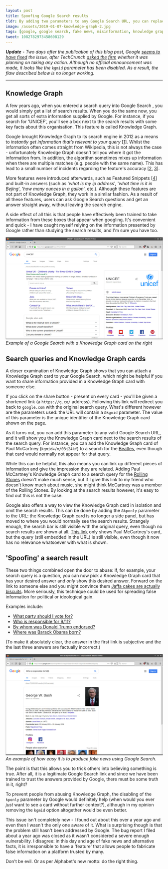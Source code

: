 ```yaml
---
layout: post
title: Spoofing Google Search results
tldr: By adding two parameters to any Google Search URL, you can replace search results with a Knowledge Graph card of your choice. A malicious user can use this to generate false information or 'fake news'.
image: /assets/2019-01-07-knowledge-graph-2.jpg
tags: [google, google search, fake news, misinformation, knowledge graph, knowledge card, google bug, google spoof, spoofing]
tweet: 1082782973458608129
---
```


 ***Update*** -
 *Two days after the publication of this blog post, Google [seems to have fixed](https://twitter.com/Wietze/status/1083658736248541184) the issue, after TechCrunch [asked the firm](https://techcrunch.com/2019/01/09/a-simple-bug-makes-it-easy-to-spoof-google-search-results-into-spreading-misinformation/) whether it was planning on taking any action. Although no official announcement was made, it looks like the* `kgmid` *parameter has been disabled. As a result, the flaw described below is no longer working.*

----

## Knowledge Graph
A few years ago, when you entered a search query into Google Search , you would simply get a list of search results. When you do the same now, you get all sorts of extra information supplied by Google. For instance, if you search for 'UNICEF', you'll see a box next to the search results with some key facts about this organisation. This feature is called Knowledge Graph.

Google brought Knowledge Graph to its search engine in 2012 as a means to *instantly get information that’s relevant to your query* [[1]]. Whilst the information often comes straight from Wikipedia, this is not always the case - unfortunately Knowledge Graph doesn't tell you where it got the information from. In addition, the algorithm sometimes mixes up information when there are multiple matches (e.g. people with the same name). This has lead to a small number of incidents regarding the feature's accuracy [[2], [3]].

More features were introduced afterwards, such as Featured Snippets [[4]] and built-in answers (such as '*what is my ip address*', '*what time is it in Bejing*', '*how many ounces in a gallon*', etc.). Although these features are not part of Knowledge Graph, they work in a similar fashion. As a result of all these features, users can ask Google Search questions and get an answer straight away, without leaving the search engine.

A side effect of all this is that people have effectively been trained to take information from these boxes that appear when googling. It's convenient and quick - I have caught myself relying on the information presented by Google rather than studying the search results, and I'm sure you have too.

[![Screenshot of a Google Search with a Knowledge Graph card on the right.](/assets/2019-01-07-knowledge-graph-1.jpg)](/assets/2019-01-07-knowledge-graph-1.jpg)
*Example of a Google Search with a Knowledge Graph card on the right*

## Search queries and Knowledge Graph cards
A closer examination of Knowledge Graph shows that you can attach a Knowledge Graph card to your Google Search, which might be helpful if you want to share information provided in a Knowledge Graph card with someone else.

If you click on the share button - present on every card - you'll be given a shortened link (a `https://g.co/` address). Following this link will redirect you back to `google.com` with the original search query. What's different however are the parameters used: the URL will contain a `&kgmid` parameter. The value of this parameter is the unique identifier of the Knowledge Graph card shown on the page.

As it turns out, you can add this parameter to any valid Google Search URL, and it will show you the Knowledge Graph card next to the search results of the search query. For instance, you can add the Knowledge Graph card of Paul McCartney (`kgmid=/m/03j24kf`) to a search for the [Beatles](https://www.google.com/search?q=The+Beatles&kgmid=/m/03j24kf), even though that card would normally not appear for that query.

While this can be helpful, this also means you can link up different pieces of information and give the impression they are related. Adding Paul McCartney's Knowledge Graph card to a search query for the [Rolling Stones](https://www.google.com/search?q=Rolling+Stones&kgmid=/m/03j24kf) doesn't make much sense, but if I give this link to my friend who doesn't know much about music, she might think McCartney was a member of the Rolling Stones. By looking at the search results however, it's easy to find out this is not the case.

Google also offers a way to view the Knowledge Graph card in isolation and omit the search results. This can be done by adding the `&kponly` parameter to the URL: the Knowledge Graph card is no longer a side panel, but has moved to where you would normally see the search results. Strangely enough, the search bar is still visible with the original query, even though no search results are shown at all. [This link](https://www.google.com/search?q=Rolling+Stones&kgmid=/m/03j24kf&kponly) only shows Paul McCartney's card, but the query (still embedded in the URL) is still visible, even though it now has no relevance whatsoever with what is shown.

## 'Spoofing' a search result
These two things combined open the door to abuse: if, for example, your search query is a question, you can now pick a Knowledge Graph card that has your desired answer and *only* show this desired answer. Forward on the link to someone else and you might convince them [Jaffa cakes are actually biscuits](https://www.google.com/search?q=Are+Jaffa+cakes+biscuits+or+cakes&kgmid=/m/01tqs1&kponly). More seriously, this technique could be used for spreading false information for political or ideological gain.

Examples include:
- [What party should I vote for?](https://www.google.com/search?q=What+party+should+I+vote+for&kgmid=/m/01c9x&kponly)
- [Who is responsible for 9/11?](https://www.google.com/search?q=Who+is+responsible+for+9%2f11&kgmid=/m/09b6zr&kponly)
- [By whom was Donald Trump endorsed?](https://www.google.com/search?q=By+whom+was+Donald+Trump+endorsed&kgmid=/m/05ngt2&kponly)
- [Where was Barack Obama born?](https://www.google.com/search?q=Where+was+Barack+Obama+born&kgmid=/m/019rg5&kponly)

(To make it absolutely clear, the answer in the first link is subjective and the the last three answers are factually incorrect.)

[![Screenshot of a Google Search which seems to suggests George W. Bush was responsible for the 9/11 terrorist attack.](/assets/2019-01-07-knowledge-graph-2.jpg)](/assets/2019-01-07-knowledge-graph-2.jpg)
*An example of how easy it is to produce fake news using Google Search.*

The point is that this allows you to trick others into believing something is true. After all, it is a legitimate Google Search link and since we have been trained to trust the answers provided by Google, there must be some truth in it, right?

To prevent people from abusing Knowledge Graph, the disabling of the `kponly` parameter by Google would definitely help (when would you ever *just* want to see a card without further context?), although in my opinion removing the `kgmid` option altogether would be even better.


This issue isn't completely new - I found out about this over a year ago and even then I wasn't the only one aware of it. What is surprising though is that the problem still hasn't been addressed by Google. The bug report I filed about a year ago was closed as it wasn't considered a severe enough vulnerability. I disagree: in this day and age of fake news and alternative facts, it is irresponsible to have a 'feature' that allows people to fabricate false information on a platform trusted by many.

Don't be evil. Or as per Alphabet's new motto: do the right thing.

[1]: https://googleblog.blogspot.com/2012/05/introducing-knowledge-graph-things-not.html
[2]: https://www.nytimes.com/2017/12/16/business/google-thinks-im-dead.html
[3]: https://www.theregister.co.uk/2015/12/08/wikidata_special_report/
[4]: https://www.blog.google/products/search/reintroduction-googles-featured-snippets/
[5]: https://plus.google.com/+AaronBradley/posts/92wjiusi2YC
